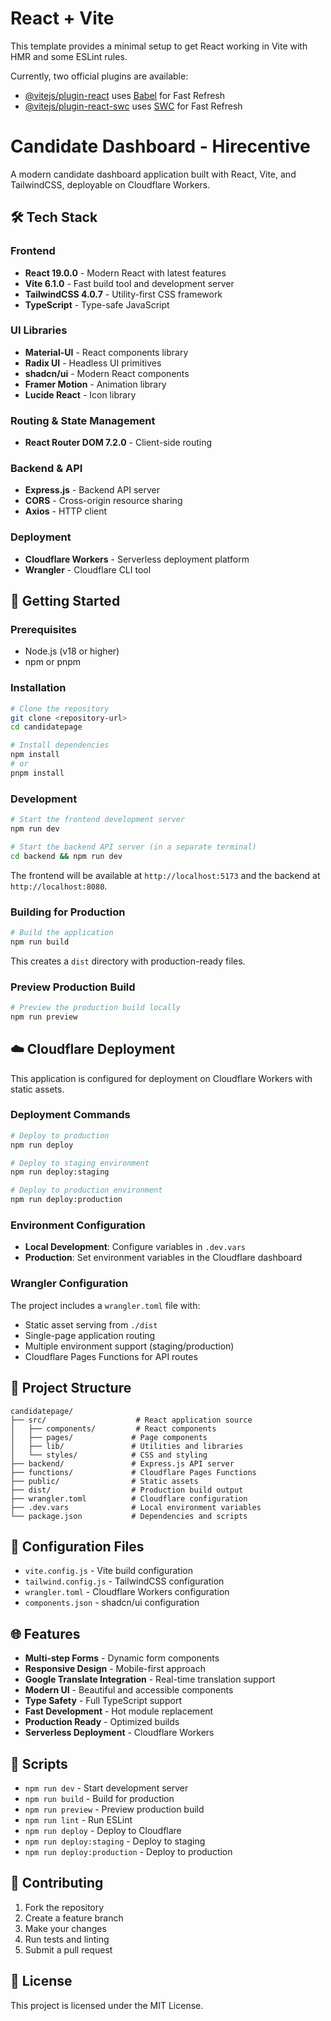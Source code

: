 # React + Vite

This template provides a minimal setup to get React working in Vite with HMR and some ESLint rules.

Currently, two official plugins are available:

- [@vitejs/plugin-react](https://github.com/vitejs/vite-plugin-react/blob/main/packages/plugin-react/README.md) uses [Babel](https://babeljs.io/) for Fast Refresh
- [@vitejs/plugin-react-swc](https://github.com/vitejs/vite-plugin-react-swc) uses [SWC](https://swc.rs/) for Fast Refresh

# Candidate Dashboard - Hirecentive

A modern candidate dashboard application built with React, Vite, and TailwindCSS, deployable on Cloudflare Workers.

## 🛠️ Tech Stack

### Frontend
- **React 19.0.0** - Modern React with latest features
- **Vite 6.1.0** - Fast build tool and development server
- **TailwindCSS 4.0.7** - Utility-first CSS framework
- **TypeScript** - Type-safe JavaScript

### UI Libraries
- **Material-UI** - React components library
- **Radix UI** - Headless UI primitives
- **shadcn/ui** - Modern React components
- **Framer Motion** - Animation library
- **Lucide React** - Icon library

### Routing & State Management
- **React Router DOM 7.2.0** - Client-side routing

### Backend & API
- **Express.js** - Backend API server
- **CORS** - Cross-origin resource sharing
- **Axios** - HTTP client

### Deployment
- **Cloudflare Workers** - Serverless deployment platform
- **Wrangler** - Cloudflare CLI tool

## 🚀 Getting Started

### Prerequisites
- Node.js (v18 or higher)
- npm or pnpm

### Installation

```bash
# Clone the repository
git clone <repository-url>
cd candidatepage

# Install dependencies
npm install
# or
pnpm install
```

### Development

```bash
# Start the frontend development server
npm run dev

# Start the backend API server (in a separate terminal)
cd backend && npm run dev
```

The frontend will be available at `http://localhost:5173` and the backend at `http://localhost:8080`.

### Building for Production

```bash
# Build the application
npm run build
```

This creates a `dist` directory with production-ready files.

### Preview Production Build

```bash
# Preview the production build locally
npm run preview
```

## ☁️ Cloudflare Deployment

This application is configured for deployment on Cloudflare Workers with static assets.

### Deployment Commands

```bash
# Deploy to production
npm run deploy

# Deploy to staging environment
npm run deploy:staging

# Deploy to production environment
npm run deploy:production
```

### Environment Configuration

- **Local Development**: Configure variables in `.dev.vars`
- **Production**: Set environment variables in the Cloudflare dashboard

### Wrangler Configuration

The project includes a `wrangler.toml` file with:
- Static asset serving from `./dist`
- Single-page application routing
- Multiple environment support (staging/production)
- Cloudflare Pages Functions for API routes

## 📁 Project Structure

```
candidatepage/
├── src/                    # React application source
│   ├── components/         # React components
│   ├── pages/             # Page components
│   ├── lib/               # Utilities and libraries
│   └── styles/            # CSS and styling
├── backend/               # Express.js API server
├── functions/             # Cloudflare Pages Functions
├── public/                # Static assets
├── dist/                  # Production build output
├── wrangler.toml          # Cloudflare configuration
├── .dev.vars              # Local environment variables
└── package.json           # Dependencies and scripts
```

## 🔧 Configuration Files

- `vite.config.js` - Vite build configuration
- `tailwind.config.js` - TailwindCSS configuration
- `wrangler.toml` - Cloudflare Workers configuration
- `components.json` - shadcn/ui configuration

## 🌐 Features

- **Multi-step Forms** - Dynamic form components
- **Responsive Design** - Mobile-first approach
- **Google Translate Integration** - Real-time translation support
- **Modern UI** - Beautiful and accessible components
- **Type Safety** - Full TypeScript support
- **Fast Development** - Hot module replacement
- **Production Ready** - Optimized builds
- **Serverless Deployment** - Cloudflare Workers

## 📝 Scripts

- `npm run dev` - Start development server
- `npm run build` - Build for production
- `npm run preview` - Preview production build
- `npm run lint` - Run ESLint
- `npm run deploy` - Deploy to Cloudflare
- `npm run deploy:staging` - Deploy to staging
- `npm run deploy:production` - Deploy to production

## 🤝 Contributing

1. Fork the repository
2. Create a feature branch
3. Make your changes
4. Run tests and linting
5. Submit a pull request

## 📄 License

This project is licensed under the MIT License.
